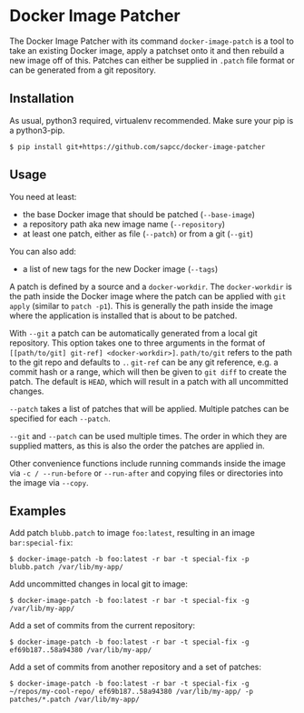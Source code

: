 # Docker Image Patcher
The Docker Image Patcher with its command `docker-image-patch` is a tool to take an existing
Docker image, apply a patchset onto it and then rebuild a new image off of this. Patches can
either be supplied in `.patch` file format or can be generated from a git repository.

## Installation
As usual, python3 required, virtualenv recommended. Make sure your pip is a python3-pip.

```shell
$ pip install git+https://github.com/sapcc/docker-image-patcher
```

## Usage
You need at least:
 * the base Docker image that should be patched (`--base-image`)
 * a repository path aka new image name (`--repository`)
 * at least one patch, either as file (`--patch`) or from a git (`--git`)

You can also add:
 * a list of new tags for the new Docker image (`--tags`)

A patch is defined by a source and a `docker-workdir`. The `docker-workdir` is the path inside
the Docker image where the patch can be applied with `git apply` (similar to `patch -p1`). This is
generally the path inside the image where the application is installed that is about to be patched.

With `--git` a patch can be automatically generated from a local git repository. This option takes
one to three arguments in the format of `[[path/to/git] git-ref] <docker-workdir>]`. `path/to/git`
refers to the path to the git repo and defaults to `.`. `git-ref` can be any git reference, e.g. a
commit hash or a range, which will then be given to `git diff` to create the patch. The default is
`HEAD`, which will result in a patch with all uncommitted changes.

`--patch` takes a list of patches that will be applied. Multiple patches can be specified for each
`--patch`.

`--git` and `--patch` can be used multiple times. The order in which they are supplied matters, as
this is also the order the patches are applied in.

Other convenience functions include running commands inside the image via `-c / --run-before` or
`--run-after` and copying files or directories into the image via `--copy`.

## Examples
Add patch `blubb.patch` to image `foo:latest`, resulting in an image `bar:special-fix`:
```shell
$ docker-image-patch -b foo:latest -r bar -t special-fix -p blubb.patch /var/lib/my-app/
```

Add uncommitted changes in local git to image:
```shell
$ docker-image-patch -b foo:latest -r bar -t special-fix -g /var/lib/my-app/
```

Add a set of commits from the current repository:
```shell
$ docker-image-patch -b foo:latest -r bar -t special-fix -g ef69b187..58a94380 /var/lib/my-app/
```

Add a set of commits from another repository and a set of patches:
```shell
$ docker-image-patch -b foo:latest -r bar -t special-fix -g ~/repos/my-cool-repo/ ef69b187..58a94380 /var/lib/my-app/ -p patches/*.patch /var/lib/my-app/
```
